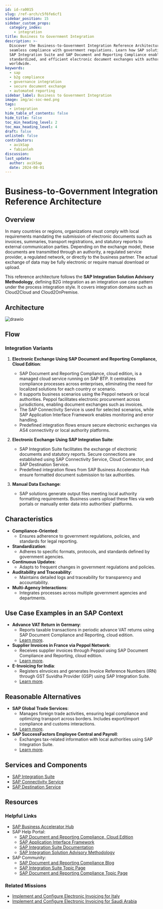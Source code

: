 ```yaml
---
id: id-ra0015
slug: /ref-arch/c5f6fe6cf1
sidebar_position: 15
sidebar_custom_props:
  category_index:
    - integration
title: Business to Government Integration
description: >-
  Discover the Business-to-Government Integration Reference Architecture for
  seamless compliance with government regulations. Learn how SAP solutions like
  SAP Integration Suite and SAP Document and Reporting Compliance enable secure,
  standardized, and efficient electronic document exchanges with authorities
  worldwide.
keywords:
  - sap
  - b2g compliance
  - governance integration
  - secure document exchange
  - automated reporting
sidebar_label: Business to Government Integration
image: img/ac-soc-med.png
tags:
  - integration
hide_table_of_contents: false
hide_title: false
toc_min_heading_level: 2
toc_max_heading_level: 4
draft: false
unlisted: false
contributors:
  - avikSap
  - fabianleh
discussion: 
last_update:
  author: avikSap
  date: 2024-08-01
---
```


# Business-to-Government Integration Reference Architecture

## Overview
In many countries or regions, organizations must comply with local requirements mandating the submission of electronic documents such as invoices, summaries, transport registrations, and statutory reports to external communication parties. Depending on the exchange model, these documents are transmitted through an authority, a regulated service provider, a regulated network, or directly to the business partner. The actual exchange of data may be fully electronic or require manual download or upload.

This reference architecture follows the **SAP Integration Solution Advisory Methodology**, defining B2G integration as an integration use case pattern under the process integration style. It covers integration domains such as Cloud2Cloud and Cloud2OnPremise.

## Architecture

![drawio](drawio/business-to-government-integration.drawio)

## Flow

### Integration Variants
1. **Electronic Exchange Using SAP Document and Reporting Compliance, Cloud Edition**:
   - SAP Document and Reporting Compliance, cloud edition, is a managed cloud service running on SAP BTP. It centralizes compliance processes across enterprises, eliminating the need for localized solutions for each country or scenario.
   - It supports business scenarios using the Peppol network or local authorities. Peppol facilitates electronic procurement across jurisdictions, enabling document exchanges such as invoices.
   - The SAP Connectivity Service is used for selected scenarios, while SAP Application Interface Framework enables monitoring and error handling.
   - Predefined integration flows ensure secure electronic exchanges via AS4 connectivity or local authority platforms.

2. **Electronic Exchange Using SAP Integration Suite**:
   - SAP Integration Suite facilitates the exchange of electronic documents and statutory reports. Secure connections are established using SAP Connectivity Service, Cloud Connector, and SAP Destination Service.
   - Predefined integration flows from SAP Business Accelerator Hub ensure formatted document submission to tax authorities.

3. **Manual Data Exchange**:
   - SAP solutions generate output files meeting local authority formatting requirements. Business users upload these files via web portals or manually enter data into authorities' platforms.

## Characteristics

- **Compliance-Oriented**:
  - Ensures adherence to government regulations, policies, and standards for legal reporting.
- **Standardization**:
  - Adheres to specific formats, protocols, and standards defined by government agencies.
- **Continuous Updates**:
  - Adapts to frequent changes in government regulations and policies.
- **Auditability and Traceability**:
  - Maintains detailed logs and traceability for transparency and accountability.
- **Multi-Agency Interactions**:
  - Integrates processes across multiple government agencies and departments.

## Use Case Examples in an SAP Context

- **Advance VAT Return in Germany**:
  - Reports taxable transactions in periodic advance VAT returns using SAP Document Compliance and Reporting, cloud edition.
  - [Learn more](https://help.sap.com/docs/SAP_S4HANA_CLOUD/e2d057b7b4df44ba941a040d4dda2956/baa2fa30ee324777b4d61c4af642ec10.html?locale=en-US).
- **Supplier Invoices in France via Peppol Network**:
  - Receives supplier invoices through Peppol using SAP Document Compliance and Reporting, cloud edition.
  - [Learn more](https://help.sap.com/docs/SAP_S4HANA_CLOUD/e2d057b7b4df44ba941a040d4dda2956/baa2fa30ee324777b4d61c4af642ec10.html?locale=en-US).
- **E-Invoicing for India**:
  - Registers eInvoices and generates Invoice Reference Numbers (IRN) through GST Suvidha Provider (GSP) using SAP Integration Suite.
  - [Learn more](https://help.sap.com/docs/SAP_S4HANA_CLOUD/634261119fec4d58970471f2c4a9a740/b85a1a7c09f7419f817c732083695bbc.html?locale=en-US).

## Reasonable Alternatives

- **SAP Global Trade Services**:
  - Manages foreign trade activities, ensuring legal compliance and optimizing transport across borders. Includes export/import compliance and customs interactions.
  - [Learn more](https://help.sap.com/docs/SAP_SUCCESSFACTORS_EMPLOYEE_CENTRAL?locale=en-US).
- **SAP SuccessFactors Employee Central and Payroll**:
  - Exchanges tax-related information with local authorities using SAP Integration Suite.
  - [Learn more](https://help.sap.com/docs/SAP_SUCCESSFACTORS_EMPLOYEE_CENTRAL?locale=en-US).

## Services and Components

- [SAP Integration Suite](https://discovery-center.cloud.sap/serviceCatalog/integration-suite?region=all)
- [SAP Connectivity Service](https://discovery-center.cloud.sap/serviceCatalog/connectivity-service?region=all)
- [SAP Destination Service](https://discovery-center.cloud.sap/serviceCatalog/destination?service_plan=lite&region=all)

## Resources

### Helpful Links
- [SAP Business Accelerator Hub](https://hub.sap.com)
- SAP Help Portal:
  - [SAP Document and Reporting Compliance, Cloud Edition](https://help.sap.com/docs/cloud-edition?locale=en-US)
  - [SAP Application Interface Framework](https://help.sap.com/docs/SAP_APPLICATION_INTERFACE_FRAMEWORK_OVERVIEW)
  - [SAP Integration Suite Documentation](https://help.sap.com/docs/integration-suite)
  - [SAP Integration Solution Advisory Methodology](https://help.sap.com/docs/architecture_guidance/f64ada51d9f44c83a751b96f955aad5a/85bcc8675d3e42718279bf7b87dafc2d.html?locale=en-US)
- SAP Community:
  - [SAP Document and Reporting Compliance Blog](https://blogs.sap.com/2023/06/03/sap-document-and-reporting-compliance-cloud-or-on-premise-not-an-either-or-option-but-a-streamlined-solution-for-electronic-compliance/)
  - [SAP Integration Suite Topic Page](https://community.sap.com/topics/integration-suite)
  - [SAP Document and Reporting Compliance Topic Page](https://community.sap.com/topics/document-reporting-compliance)

### Related Missions

- [Implement and Configure Electronic Invoicing for Italy](https://discovery-center.cloud.sap/missiondetail/3067/3079/)
- [Implement and Configure Electronic Invoicing for Saudi Arabia](https://discovery-center.cloud.sap/missiondetail/4397/4683/)